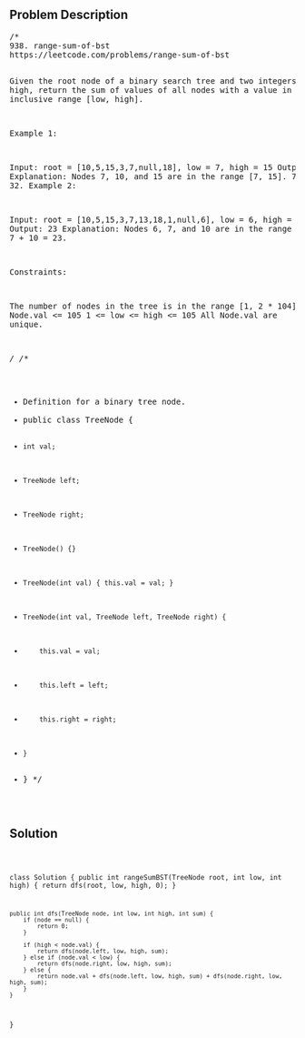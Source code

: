 <!--
<style>
  body { font-family: Arial, sans-serif; }
  .container { max-width: 400px; margin: 50px; padding: 10px; }
  .comment-block { background-color: #f9f9f9; padding: 10px; border-left: 5px solid #ccc; max-width: 400px; margin: 50px; overflow-wrap: break-word; white-space: pre-wrap; }
  .code-block { background-color: #f4f4f4; padding: 10px; border: 1px solid #ddd; }
</style>
-->

<div class='container'>
<h2>Problem Description</h2>
<div class='comment-block'>
<pre>
/*
938. range-sum-of-bst
https://leetcode.com/problems/range-sum-of-bst

Given the root node of a binary search tree and two integers low and high, 
return the sum of values of all nodes with a value in the inclusive range [low, high].


Example 1:


Input: root = [10,5,15,3,7,null,18], low = 7, high = 15
Output: 32
Explanation: Nodes 7, 10, and 15 are in the range [7, 15]. 7 + 10 + 15 = 32.
Example 2:


Input: root = [10,5,15,3,7,13,18,1,null,6], low = 6, high = 10
Output: 23
Explanation: Nodes 6, 7, and 10 are in the range [6, 10]. 6 + 7 + 10 = 23.
 

Constraints:

The number of nodes in the tree is in the range [1, 2 * 104].
1 <= Node.val <= 105
1 <= low <= high <= 105
All Node.val are unique.

*/
/**
 * Definition for a binary tree node.
 * public class TreeNode {
 *     int val;
 *     TreeNode left;
 *     TreeNode right;
 *     TreeNode() {}
 *     TreeNode(int val) { this.val = val; }
 *     TreeNode(int val, TreeNode left, TreeNode right) {
 *         this.val = val;
 *         this.left = left;
 *         this.right = right;
 *     }
 * }
 */
</pre>
</div>

<h2>Solution</h2>
<div class='code-block'>
<pre><code class='language-java'>

class Solution {
    public int rangeSumBST(TreeNode root, int low, int high) {
        return dfs(root, low, high, 0);
    }

    public int dfs(TreeNode node, int low, int high, int sum) {
        if (node == null) {
            return 0;
        }

        if (high < node.val) {
            return dfs(node.left, low, high, sum);
        } else if (node.val < low) {
            return dfs(node.right, low, high, sum);
        } else {
            return node.val + dfs(node.left, low, high, sum) + dfs(node.right, low, high, sum);
        }
    }
}</code></pre>
</div>
</div>
